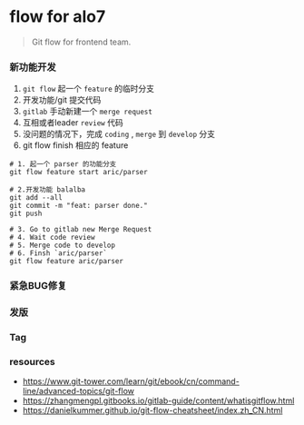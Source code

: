 # flow for alo7
> Git flow for frontend team.

### 新功能开发
1. `git flow` 起一个 `feature` 的临时分支
2. 开发功能/git 提交代码
3. `gitlab` 手动新建一个 `merge request`
4. 互相或者leader `review` 代码
5. 没问题的情况下，完成 `coding` , `merge` 到 `develop` 分支
6. git flow finish 相应的 feature

```shell
# 1. 起一个 parser 的功能分支
git flow feature start aric/parser

# 2.开发功能 balalba
git add --all
git commit -m "feat: parser done."
git push

# 3. Go to gitlab new Merge Request
# 4. Wait code review
# 5. Merge code to develop
# 6. Finsh `aric/parser`
git flow feature aric/parser
```

### 紧急BUG修复

### 发版

### Tag


### resources
- https://www.git-tower.com/learn/git/ebook/cn/command-line/advanced-topics/git-flow
- https://zhangmengpl.gitbooks.io/gitlab-guide/content/whatisgitflow.html
- https://danielkummer.github.io/git-flow-cheatsheet/index.zh_CN.html
